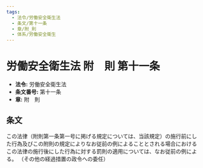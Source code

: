 ```yaml
---
tags:
  - 法令/労働安全衛生法
  - 条文/第十一条
  - 章/附_則
  - 体系/労働安全衛生
---
```

# 労働安全衛生法 附　則 第十一条

- **法令:** 労働安全衛生法
- **条文番号:** 第十一条
- **章:** 附　則

## 条文
この法律（附則第一条第一号に掲げる規定については、当該規定）の施行前にした行為及びこの附則の規定によりなお従前の例によることとされる場合におけるこの法律の施行後にした行為に対する罰則の適用については、なお従前の例による。
（その他の経過措置の政令への委任）

